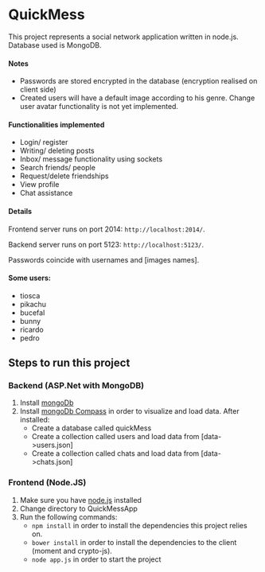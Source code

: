 # QuickMess

This project represents a social network application written in node.js.
Database used is MongoDB. 

#### Notes
* Passwords are stored encrypted in the database (encryption realised on client side)
* Created users will have a default image according to his genre. Change user avatar functionality is not yet implemented.

#### Functionalities implemented
* Login/ register
* Writing/ deleting posts
* Inbox/ message functionality using sockets
* Search friends/ people
* Request/delete friendships
* View profile
* Chat assistance

#### Details
Frontend server runs on port 2014: ```http://localhost:2014/```.

Backend server runs on port 5123: ```http://localhost:5123/```.


Passwords coincide with usernames and [images names].

#### Some users:
- tiosca
- pikachu
- bucefal
- bunny
- ricardo
- pedro

## Steps to run this project
### Backend (ASP.Net with MongoDB)

1. Install [mongoDb](https://docs.mongodb.com/manual/administration/install-community/)
2. Install [mongoDb Compass](https://www.mongodb.com/products/compass) in order to visualize and load data. After installed:
    * Create a database called quickMess
    * Create a collection called users and load data from [data->users.json]
    * Create a collection called chats and load data from [data->chats.json]

### Frontend (Node.JS)
1. Make sure you have [node.js](https://nodejs.org/en/) installed
2. Change directory to QuickMessApp
3. Run the following commands:
    * ```npm install``` in order to install the dependencies this project relies on.
    * ```bower install``` in order to install the dependencies to the client  (moment and crypto-js).
    * ```node app.js``` in order to start the project

